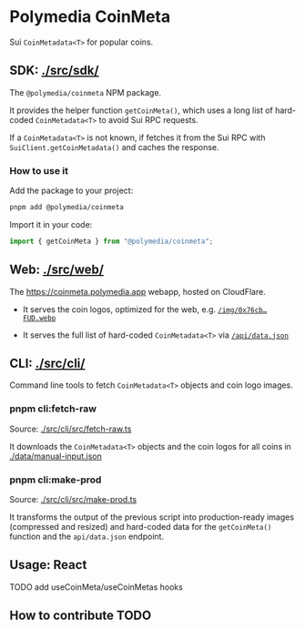 # Polymedia CoinMeta

Sui `CoinMetadata<T>` for popular coins.

<!-- ![Polymedia CoinMeta](https://coinmeta.polymedia.app/img/open-graph.webp) TODO -->

## SDK: [./src/sdk/](./ts/sdk/)

The `@polymedia/coinmeta` NPM package.

It provides the helper function `getCoinMeta()`, which uses a long list of hard-coded
`CoinMetadata<T>` to avoid Sui RPC requests.

If a `CoinMetadata<T>` is not known, if fetches it from the Sui RPC with
`SuiClient.getCoinMetadata()` and caches the response.

### How to use it

Add the package to your project:
```bash
pnpm add @polymedia/coinmeta
```

Import it in your code:
```typescript
import { getCoinMeta } from "@polymedia/coinmeta";
```

## Web: [./src/web/](./ts/web/)

The https://coinmeta.polymedia.app webapp, hosted on CloudFlare.

- It serves the coin logos, optimized for the web, e.g. [`/img/0x76cb…FUD.webp`](https://coinmeta.polymedia.app/img/0x76cb819b01abed502bee8a702b4c2d547532c12f25001c9dea795a5e631c26f1-fud-FUD.webp)

- It serves the full list of hard-coded `CoinMetadata<T>` via [`/api/data.json`](https://coinmeta.polymedia.app)

## CLI: [./src/cli/](./ts/cli/)

Command line tools to fetch `CoinMetadata<T>` objects and coin logo images.

### pnpm cli:fetch-raw

Source: [./src/cli/src/fetch-raw.ts](./src/cli/src/fetch-raw.ts)

It downloads the `CoinMetadata<T>` objects and the coin logos for all coins in [./data/manual-input.json](./data/manual-input.json)

### pnpm cli:make-prod

Source: [./src/cli/src/make-prod.ts](./src/cli/src/make-prod.ts)

It transforms the output of the previous script into production-ready images (compressed and resized) and hard-coded data for the `getCoinMeta()` function and the `api/data.json` endpoint.

## Usage: React

TODO add useCoinMeta/useCoinMetas hooks

## How to contribute TODO

<!-- ![Polymedia CoinMeta](https://assets.polymedia.app/img/coinmeta/open-graph.webp) TODO -->
